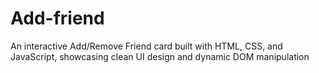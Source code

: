 # Add-friend
An interactive Add/Remove Friend card built with HTML, CSS, and JavaScript, showcasing clean UI design and dynamic DOM manipulation
